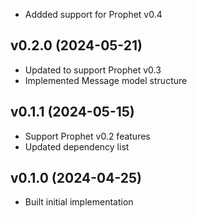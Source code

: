* Addded support for Prophet v0.4

## v0.2.0 (2024-05-21)
* Updated to support Prophet v0.3
* Implemented Message model structure

## v0.1.1 (2024-05-15)
* Support Prophet v0.2 features
* Updated dependency list

## v0.1.0 (2024-04-25)
* Built initial implementation
